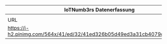 |IoTNumb3rs Datenerfassung|||||||||||
| ---- | ---- | ---- | ---- | ---- | ---- | ---- | ---- | ---- | ---- | ---- |
||||||||||||
|URL|home_url|filename|device_class|device_count|market_class|market_volume|prognosis_year|publication_year|authorship_class|Dropbox folder|
|https://i-h2.pinimg.com/564x/41/ed/32/41ed326b05d49ed3a31cb4079c16ee66.jpg|https://internetofmorethings.com/iot-security-infographic/|file10_41ed326b05d49ed3a31cb4079c16ee66.jpg||||||||Pattoho/20181125-2100|
